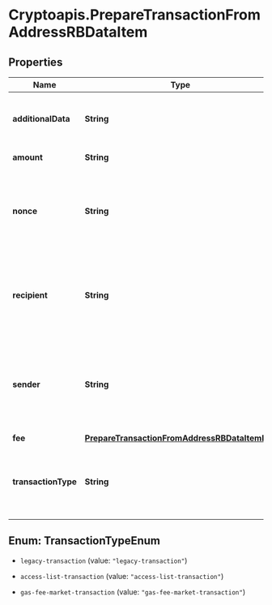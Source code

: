 # Cryptoapis.PrepareTransactionFromAddressRBDataItem

## Properties

Name | Type | Description | Notes
------------ | ------------- | ------------- | -------------
**additionalData** | **String** | Represents an optional note to add a free text in, explaining or providing additional detail on the transaction request. | [optional] 
**amount** | **String** | Representation of the transacted amount | 
**nonce** | **String** | Represents the sequential running number for an address, starting from 0 for the first transaction. E.g., if the nonce of a transaction is 10, it would be the 11th transaction sent from the sender&#39;s address. | [optional] 
**recipient** | **String** | The address which receives this transaction. In UTXO-based protocols like Bitcoin there could be several senders while in account-based protocols like Ethereum there is always only one recipient. | 
**sender** | **String** | Represents the address which sends this transaction. In UTXO-based protocols like Bitcoin there could be several senders while in account-based protocols like Ethereum there is always only one sender. | 
**fee** | [**PrepareTransactionFromAddressRBDataItemFee**](PrepareTransactionFromAddressRBDataItemFee.md) |  | 
**transactionType** | **String** | Representation of the transaction type. For Ethereum-Classic and Binance Smart Chain there is no need to provide \&quot;transactionType\&quot; in the request. | [optional] [default to &#39;gas-fee-market-transaction&#39;]



## Enum: TransactionTypeEnum


* `legacy-transaction` (value: `"legacy-transaction"`)

* `access-list-transaction` (value: `"access-list-transaction"`)

* `gas-fee-market-transaction` (value: `"gas-fee-market-transaction"`)




